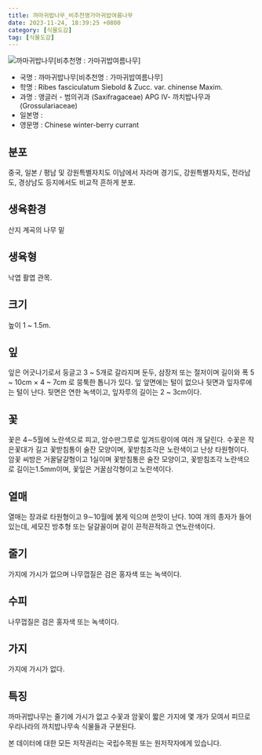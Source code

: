 ```yaml
---
title: 까마귀밥나무_비추천명가마귀밥여름나무
date: 2023-11-24, 18:39:25 +0800
category: [식물도감]
tag: [식물도감]
---
```




![까마귀밥나무[비추천명 : 가마귀밥여름나무]](http://www.nature.go.kr/fileUpload/plants/basic/Saxifragaceae/Ribes/23000/23000_1_th2.JPG)
- 국명 : 까마귀밥나무[비추천명 : 가마귀밥여름나무]
- 학명 : Ribes fasciculatum Siebold & Zucc. var. chinense Maxim.
- 과명 : 앵글러 - 범의귀과 (Saxifragaceae) APG Ⅳ- 까치밥나무과 (Grossulariaceae)
- 일본명 : 
- 영문명 : Chinese winter-berry currant


## 분포
중국, 일본 / 평남 및 강원특별자치도 이남에서 자라며 경기도, 강원특별자치도, 전라남도, 경상남도 등지에서도 비교적 흔하게 분포.
## 생육환경
산지 계곡의 나무 밑
## 생육형
낙엽 활엽 관목.
## 크기
높이 1 ~ 1.5m.
## 잎
잎은 어긋나기로서 둥글고 3 ~ 5개로 갈라지며 둔두, 삼장저 또는 절저이며 길이와 폭 5 ~ 10cm × 4 ~ 7cm 로 뭉툭한 톱니가 있다. 잎 앞면에는 털이 없으나 뒷면과 잎자루에는 털이 난다. 뒷면은 연한 녹색이고, 잎자루의 길이는 2 ~ 3cm이다.
## 꽃
꽃은 4∼5월에 노란색으로 피고, 암수딴그루로 잎겨드랑이에 여러 개 달린다. 수꽃은 작은꽃대가 길고 꽃받침통이 술잔 모양이며, 꽃받침조각은 노란색이고 난상 타원형이다. 암꽃 씨방은 거꿀달걀형이고 1실이며 꽃받침통은 술잔 모양이고, 꽃받침조각 노란색으로 길이는1.5mm이며, 꽃잎은 거꿀삼각형이고 노란색이다.
## 열매
열매는 장과로 타원형이고 9∼10월에 붉게 익으며 쓴맛이 난다. 10여 개의 종자가 들어 있는데, 세모진 방추형 또는 달걀꼴이며 겉이 끈적끈적하고 연노란색이다. 
## 줄기
가지에 가시가 없으며 나무껍질은 검은 홍자색 또는 녹색이다. 
## 수피
나무껍질은 검은 홍자색 또는 녹색이다. 
## 가지
가지에 가시가 없다.
## 특징
까마귀밥나무는 줄기에 가시가 없고 수꽃과 암꽃이 짧은 가지에 몇 개가 모여서 피므로 우리나라의 까치밥나무속 식물들과 구분된다. 






본 데이터에 대한 모든 저작권리는 국립수목원 또는 원저작자에게 있습니다.
